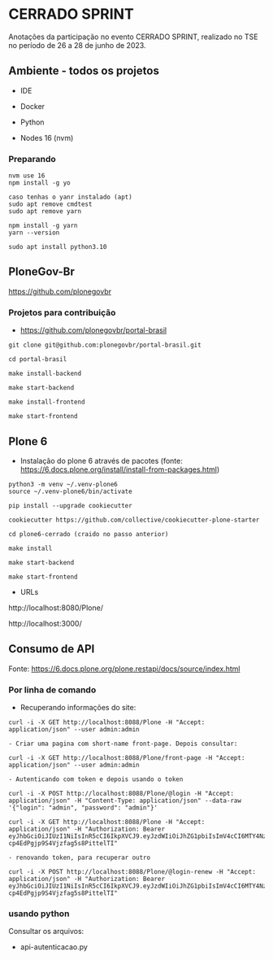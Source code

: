 # CERRADO SPRINT

Anotações da participação no evento CERRADO SPRINT, realizado no TSE no período de 26 a 28 de junho de 2023.

## Ambiente - todos os projetos

- IDE

- Docker

- Python

- Nodes 16 (nvm)

### Preparando

```shell
nvm use 16
npm install -g yo

caso tenhas o yanr instalado (apt)
sudo apt remove cmdtest
sudo apt remove yarn

npm install -g yarn
yarn --version

sudo apt install python3.10
```

## PloneGov-Br

https://github.com/plonegovbr

### Projetos para contribuição

- https://github.com/plonegovbr/portal-brasil

```shell
git clone git@github.com:plonegovbr/portal-brasil.git

cd portal-brasil

make install-backend

make start-backend

make install-frontend

make start-frontend
```

## Plone 6

- Instalação do plone 6 através de pacotes (fonte: https://6.docs.plone.org/install/install-from-packages.html)

```shell
python3 -m venv ~/.venv-plone6
source ~/.venv-plone6/bin/activate

pip install --upgrade cookiecutter

cookiecutter https://github.com/collective/cookiecutter-plone-starter

cd plone6-cerrado (craido no passo anterior)

make install

make start-backend

make start-frontend
```

- URLs

http://localhost:8080/Plone/

http://localhost:3000/


## Consumo de API

Fonte: https://6.docs.plone.org/plone.restapi/docs/source/index.html

### Por linha de comando

- Recuperando informações do site:

```shell
curl -i -X GET http://localhost:8088/Plone -H "Accept: application/json" --user admin:admin

- Criar uma pagina com short-name front-page. Depois consultar:

curl -i -X GET http://localhost:8088/Plone/front-page -H "Accept: application/json" --user admin:admin

- Autenticando com token e depois usando o token

curl -i -X POST http://localhost:8088/Plone/@login -H "Accept: application/json" -H "Content-Type: application/json" --data-raw '{"login": "admin", "password": "admin"}'

curl -i -X GET http://localhost:8088/Plone -H "Accept: application/json" -H "Authorization: Bearer eyJhbGciOiJIUzI1NiIsInR5cCI6IkpXVCJ9.eyJzdWIiOiJhZG1pbiIsImV4cCI6MTY4Nzk0MDE3OCwiZnVsbG5hbWUiOm51bGx9.idHaTGM4W2Zue-cp4EdPgjp9S4Vjzfag5s8PittelTI"

- renovando token, para recuperar outro

curl -i -X POST http://localhost:8088/Plone/@login-renew -H "Accept: application/json" -H "Authorization: Bearer eyJhbGciOiJIUzI1NiIsInR5cCI6IkpXVCJ9.eyJzdWIiOiJhZG1pbiIsImV4cCI6MTY4Nzk0MDE3OCwiZnVsbG5hbWUiOm51bGx9.idHaTGM4W2Zue-cp4EdPgjp9S4Vjzfag5s8PittelTI"
```

### usando python

Consultar os arquivos:

- api-autenticacao.py

